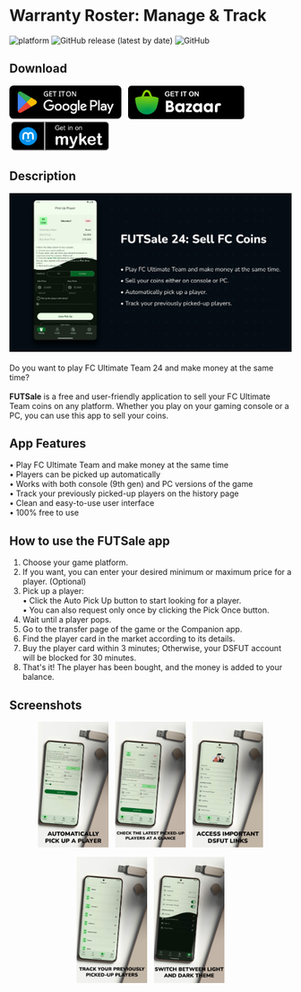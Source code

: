 # Warranty Roster: Manage & Track 
![platform](https://img.shields.io/badge/platform-android-success)&nbsp;![GitHub release (latest by date)](https://img.shields.io/github/v/release/WilliamGates99/FUTSale)&nbsp;![GitHub](https://img.shields.io/github/license/WilliamGates99/FUTSale)

## Download
<a href="https://play.google.com/store/apps/details?id=com.xeniac.fifaultimateteamcoin_dsfut_sell_fut" target="_blank"><img alt="Get it on Google Play" height="60" align="center" src="/resources/badges/google-play-badge.svg"/></a>
&nbsp;
<a href="https://cafebazaar.ir/app/com.xeniac.fifaultimateteamcoin_dsfut_sell_fut" target="_blank"><img alt="Get it on Bazaar" height="60" align="center" src="/resources/badges/cafebazaar-badge.svg"/></a>
&nbsp;
<a href="https://myket.ir/app/com.xeniac.fifaultimateteamcoin_dsfut_sell_fut" target="_blank"><img alt="Get it on Bazaar" height="60" align="center" src="/resources/badges/myket-badge.svg"/></a>

## Description
![Feature Cover](/resources/feature_graphic.jpg)
<br><br>
Do you want to play FC Ultimate Team 24 and make money at the same time?
<br><br>
**FUTSale** is a free and user-friendly application to sell your FC Ultimate Team coins on any platform.
Whether you play on your gaming console or a PC, you can use this app to sell your coins.

## App Features
• Play FC Ultimate Team and make money at the same time<br>
• Players can be picked up automatically<br>
• Works with both console (9th gen) and PC versions of the game<br>
• Track your previously picked-up players on the history page<br>
• Clean and easy-to-use user interface<br>
• 100% free to use

## How to use the FUTSale app
1. Choose your game platform.
2. If you want, you can enter your desired minimum or maximum price for a player. (Optional)
3. Pick up a player:<br>
• Click the Auto Pick Up button to start looking for a player.<br>
• You can also request only once by clicking the Pick Once button.
4. Wait until a player pops.
5. Go to the transfer page of the game or the Companion app.
6. Find the player card in the market according to its details.
7. Buy the player card within 3 minutes; Otherwise, your DSFUT account will be blocked for 30 minutes.
8. That's it! The player has been bought, and the money is added to your balance.

## Screenshots
<p align="middle">
  <img src="/resources/screenshot_pick_up_player.jpg" width="25%"/>
  &nbsp;
  <img src="/resources/screenshot_latest_picked_players.jpg" width="25%"/>
  &nbsp;
  <img src="/resources/screenshot_profile.jpg" width="25%"/>
</p>
<p align="middle">
  <img src="/resources/screenshot_history.jpg" width="25%"/>
  &nbsp;
  <img src="/resources/screenshot_change_theme.jpg" width="25%"/>
</p>
